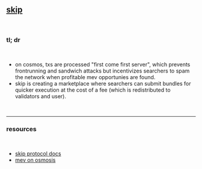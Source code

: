 ## [skip](https://twitter.com/SkipProtocol)

<br>

### tl; dr

<br>

* on cosmos, txs are processed "first come first server", which prevents frontrunning and sandwich attacks but incentivizes searchers to spam the network when profitable mev opportunies are found.
* skip is creating a marketplace where searchers can submit bundles for quicker execution at the cost of a fee (which is redistributed to validators and user).


<br>

---

### resources

<br>


* [skip protocol docs](https://twitter.com/maria_defiyield/status/1595060020601028609/photo/1)
* [mev on osmosis](https://twitter.com/SkipProtocol/status/1631399189920768005)
